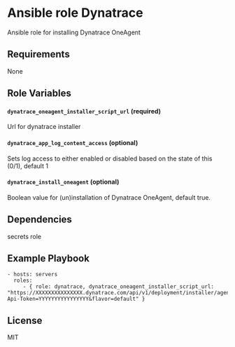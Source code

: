 Ansible role Dynatrace
=========

Ansible role for installing Dynatrace OneAgent

Requirements
------------

None

Role Variables
--------------


#### `dynatrace_oneagent_installer_script_url` (required)
Url for dynatrace installer


#### `dynatrace_app_log_content_access` (optional)
Sets log access to either enabled or disabled based on the state of this (0/1), default 1


#### `dynatrace_install_oneagent` (optional)
Boolean value for (un)installation of Dynatrace OneAgent, default true.


Dependencies
------------

secrets role

Example Playbook
----------------


    - hosts: servers
      roles:
         - { role: dynatrace, dynatrace_oneagent_installer_script_url: "https://XXXXXXXXXXXXXXX.dynatrace.com/api/v1/deployment/installer/agent/unix/default/latest?Api-Token=YYYYYYYYYYYYYYYY&flavor=default" }

License
-------

MIT

